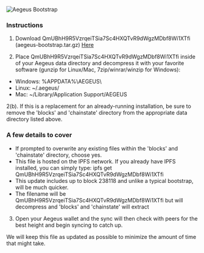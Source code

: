 ![Aegeus Bootstrap](https://ipfs.io/ipfs/QmZnyYCh7TRNgN4wZBFiYPzbptiLCzAZckiV3nC1CRtqcK)

### Instructions

1. Download QmUBhH9R5VzrqeiTSia7Sc4HXQTvR9dWgzMDbf8Wi1XTfi (aegeus-bootstrap.tar.gz) <a href="https://gateway.ipfs.io/ipfs/QmUBhH9R5VzrqeiTSia7Sc4HXQTvR9dWgzMDbf8Wi1XTfi">Here</a>

2. Place QmUBhH9R5VzrqeiTSia7Sc4HXQTvR9dWgzMDbf8Wi1XTfi inside of your Aegeus data directory and decompress it with your favorite software (gunzip for Linux/Mac, 7zip/winrar/winzip for Windows):
 - Windows: %APPDATA%\AEGEUS\
 - Linux: ~/.aegeus/
 - Mac: ~/Library/Application Support/AEGEUS

2(b). If this is a replacement for an already-running installation, be sure to remove the 'blocks' and 'chainstate' directory from the appropriate data directory listed above.

### A few details to cover
- If prompted to overwrite any existing files within the 'blocks' and 'chainstate' directory, choose yes.
- This file is hosted on the IPFS network.  If you already have IPFS installed, you can simply type: ipfs get QmUBhH9R5VzrqeiTSia7Sc4HXQTvR9dWgzMDbf8Wi1XTfi
- This update includes up to block 238118 and unlike a typical bootstrap, will be much quicker.
- The filename will be QmUBhH9R5VzrqeiTSia7Sc4HXQTvR9dWgzMDbf8Wi1XTfi but will decompress and 'blocks' and 'chainstate' will extract

3. Open your Aegeus wallet and the sync will then check with peers for the best height and begin syncing to catch up.

We will keep this file as updated as possible to minimize the amount of time that might take.
